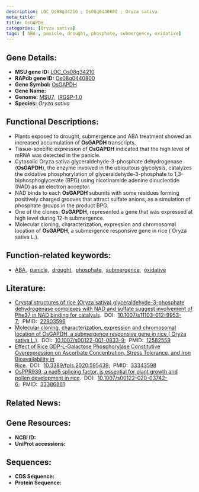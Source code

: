 ```yaml
---
description: LOC_Os08g34210 ; Os08g0440800 ; Oryza sativa
meta_title:
title: OsGAPDH
categories: [Oryza sativa]
tags: [ ABA , panicle, drought, phosphate, submergence, oxidative]
---
```


## Gene Details:
- **MSU gene ID:** [LOC_Os08g34210](http://rice.uga.edu/cgi-bin/ORF_infopage.cgi?orf=LOC_Os08g34210)  
- **RAPdb gene ID:** [Os08g0440800](https://rapdb.dna.affrc.go.jp/locus/?name=Os08g0440800)  
- **Gene Symbol:** <u>OsGAPDH</u>
- **Gene Name:**
- **Genome:**  [MSU7](http://rice.uga.edu/),&nbsp;&nbsp;[IRGSP-1.0](https://rapdb.dna.affrc.go.jp/download/irgsp1.html)
- **Species:** *Oryza sativa*

## Functional Descriptions:
   - Plants exposed to drought, submergence and ABA treatment showed an increased accumulation of **OsGAPDH** transcripts.
   - Tissue-specific expression of **OsGAPDH** indicated that the high level of mRNA was detected in the panicle.
   - Cytosolic Oryza sativa glyceraldehyde-3-phosphate dehydrogenase (**OsGAPDH**), the enzyme involved in the ubiquitous glycolysis, catalyzes the oxidative phosphorylation of glyceraldehyde-3-phosphate to 1,3-biphosphoglycerate (BPG) using nicotinamide adenine dinucleotide (NAD) as an electron acceptor.
   - NAD binds to each **OsGAPDH** subunits with some residues forming positively charged grooves that attract sulfate anions, as a simulation of phosphate groups in the product BPG.
   - One of the clones, **OsGAPDH**, represented a gene that was expressed at high level during 12-h submergence.
   - Molecular cloning, characterization, expression and chromosomal location of **OsGAPDH**, a submergence responsive gene in rice ( Oryza sativa L.).

## Function-related keywords:
   - [ABA](/tags/ABA/),&nbsp;&nbsp;[panicle](/tags/panicle/),&nbsp;&nbsp;[drought](/tags/drought/),&nbsp;&nbsp;[phosphate](/tags/phosphate/),&nbsp;&nbsp;[submergence](/tags/submergence/),&nbsp;&nbsp;[oxidative](/tags/oxidative/)

## Literature:
   - [Crystal structures of rice (Oryza sativa) glyceraldehyde-3-phosphate dehydrogenase complexes with NAD and sulfate suggest involvement of Phe37 in NAD binding for catalysis](https://www.doi.org/10.1007/s11103-012-9953-7).&nbsp;&nbsp;DOI:&nbsp;&nbsp;[10.1007/s11103-012-9953-7](https://www.doi.org/10.1007/s11103-012-9953-7);&nbsp;&nbsp;PMID:&nbsp;&nbsp;[22903596](https://pubmed.ncbi.nlm.nih.gov/22903596/)
   - [Molecular cloning, characterization, expression and chromosomal location of OsGAPDH, a submergence responsive gene in rice ( Oryza sativa L.)](https://www.doi.org/10.1007/s00122-001-0833-9).&nbsp;&nbsp;DOI:&nbsp;&nbsp;[10.1007/s00122-001-0833-9](https://www.doi.org/10.1007/s00122-001-0833-9);&nbsp;&nbsp;PMID:&nbsp;&nbsp;[12582559](https://pubmed.ncbi.nlm.nih.gov/12582559/)
   - [Effect of Rice GDP-L-Galactose Phosphorylase Constitutive Overexpression on Ascorbate Concentration, Stress Tolerance, and Iron Bioavailability in Rice](https://www.doi.org/10.3389/fpls.2020.595439).&nbsp;&nbsp;DOI:&nbsp;&nbsp;[10.3389/fpls.2020.595439](https://www.doi.org/10.3389/fpls.2020.595439);&nbsp;&nbsp;PMID:&nbsp;&nbsp;[33343598](https://pubmed.ncbi.nlm.nih.gov/33343598/)
   - [OsPPR939, a nad5 splicing factor, is essential for plant growth and pollen development in rice](https://www.doi.org/10.1007/s00122-020-03742-6).&nbsp;&nbsp;DOI:&nbsp;&nbsp;[10.1007/s00122-020-03742-6](https://www.doi.org/10.1007/s00122-020-03742-6);&nbsp;&nbsp;PMID:&nbsp;&nbsp;[33386861](https://pubmed.ncbi.nlm.nih.gov/33386861/)

## Related News:

## Gene Resources:
- **NCBI ID:**  []()
- **UniProt accessions:** [](https://www.uniprot.org/uniprotkb//entry)

## Sequences:
- **CDS Sequence:**
- **Protein Sequence:**
